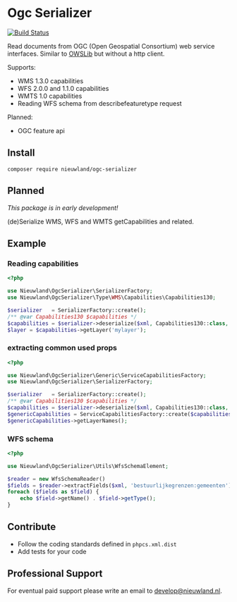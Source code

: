 # Ogc Serializer

[![Build Status](https://travis-ci.org/NieuwlandGeo/OgcSerializer.svg?branch=master)](https://travis-ci.org/NieuwlandGeo/OgcSerializer)

Read documents from OGC (Open Geospatial Consortium) web service interfaces. Similar to [OWSLib](https://geopython.github.io/OWSLib/) but without a http client.

Supports:

* WMS 1.3.0 capabilities
* WFS 2.0.0 and 1.1.0 capabilities
* WMTS 1.0 capabilities
* Reading WFS schema from describefeaturetype request

Planned:

* OGC feature api

## Install

```
composer require nieuwland/ogc-serializer
```


## Planned

*This package is in early development!*

(de)Serialize WMS, WFS and WMTS getCapabilities and related.

## Example

### Reading capabilities

```php
<?php

use Nieuwland\OgcSerializer\SerializerFactory;
use Nieuwland\OgcSerializer\Type\WMS\Capabilities\Capabilities130;

$serializer   = SerializerFactory::create();
/** @var Capabilities130 $capabilities */
$capabilities = $serializer->deserialize($xml, Capabilities130::class, 'xml');
$layer = $capabilities->getLayer('mylayer');
```

### extracting common used props

```php
<?php

use Nieuwland\OgcSerializer\Generic\ServiceCapabilitiesFactory;
use Nieuwland\OgcSerializer\SerializerFactory;

$serializer   = SerializerFactory::create();
/** @var Capabilities130 $capabilities */
$capabilities = $serializer->deserialize($xml, Capabilities130::class, 'xml');
$genericCapabilities = ServiceCapabilitiesFactory::create($capabilities);
$genericCapabilities->getLayerNames();

```


### WFS schema

```php
<?php

use Nieuwland\OgcSerializer\Utils\WfsSchemaElement;

$reader = new WfsSchemaReader()
$fields = $reader->extractFields($xml, 'bestuurlijkegrenzen:gemeenten');
foreach ($fields as $field) {
    echo $field->getName() . $field->getType();
}
```

## Contribute

* Follow the coding standards defined in `phpcs.xml.dist`
* Add tests for your code
 
## Professional Support

For eventual paid support please write an email to develop@nieuwland.nl.